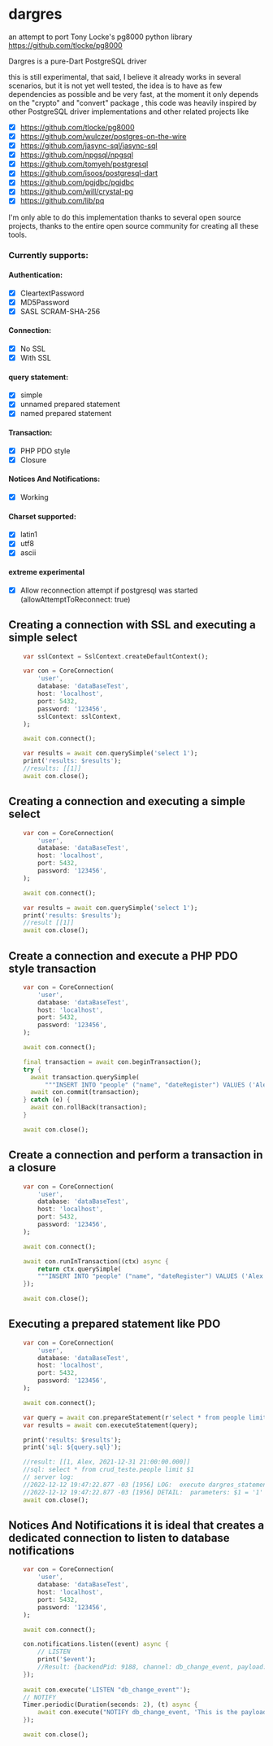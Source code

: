 # dargres
an attempt to port Tony Locke's pg8000 python library https://github.com/tlocke/pg8000

Dargres is a pure-Dart PostgreSQL driver

this is still experimental, that said, I believe it already works in several scenarios, but it is not yet well tested, the idea is to have as few dependencies as possible and be very fast, at the moment it only depends on the "crypto" and "convert" package , this code was heavily inspired by other PostgreSQL driver implementations and other related projects like

- [x] https://github.com/tlocke/pg8000
- [x] https://github.com/wulczer/postgres-on-the-wire
- [x] https://github.com/jasync-sql/jasync-sql
- [x] https://github.com/npgsql/npgsql
- [x] https://github.com/tomyeh/postgresql
- [x] https://github.com/isoos/postgresql-dart
- [x] https://github.com/pgjdbc/pgjdbc
- [x] https://github.com/will/crystal-pg
- [x] https://github.com/lib/pq

I'm only able to do this implementation thanks to several open source projects, thanks to the entire open source community for creating all these tools.

### Currently supports:

#### Authentication:
- [x] CleartextPassword
- [x] MD5Password
- [x] SASL SCRAM-SHA-256

#### Connection:
- [x] No SSL
- [x] With SSL

#### query statement:
- [x] simple 
- [x] unnamed prepared statement
- [x] named prepared statement 

#### Transaction:
- [x] PHP PDO style
- [x] Closure

#### Notices And Notifications:
- [x] Working

#### Charset supported:
- [x] latin1
- [x] utf8
- [x] ascii

#### extreme experimental
- [x] Allow reconnection attempt if postgresql was started (allowAttemptToReconnect: true)


## Creating a connection with SSL and executing a simple select
```dart
    var sslContext = SslContext.createDefaultContext();

    var con = CoreConnection(
        'user',
        database: 'dataBaseTest',
        host: 'localhost',
        port: 5432,
        password: '123456',    
        sslContext: sslContext,   
    );

    await con.connect();

    var results = await con.querySimple('select 1');
    print('results: $results');
    //results: [[1]]
    await con.close();

```

## Creating a connection and executing a simple select
```dart
    var con = CoreConnection(
        'user',
        database: 'dataBaseTest',
        host: 'localhost',
        port: 5432,
        password: '123456',       
    );

    await con.connect();

    var results = await con.querySimple('select 1');
    print('results: $results');
    //result [[1]]
    await con.close();

```

## Create a connection and execute a PHP PDO style transaction
```dart
    var con = CoreConnection(
        'user',
        database: 'dataBaseTest',
        host: 'localhost',
        port: 5432,
        password: '123456',       
    );

    await con.connect();

    final transaction = await con.beginTransaction();
    try {
      await transaction.querySimple(
          """INSERT INTO "people" ("name", "dateRegister") VALUES ('Alex', '2022-11-30 16:22:03') returning id""");
      await con.commit(transaction);
    } catch (e) {
      await con.rollBack(transaction);
    }

    await con.close();

```

## Create a connection and perform a transaction in a closure
```dart
    var con = CoreConnection(
        'user',
        database: 'dataBaseTest',
        host: 'localhost',
        port: 5432,
        password: '123456',       
    );

    await con.connect();

    await con.runInTransaction((ctx) async {
        return ctx.querySimple(
        """INSERT INTO "people" ("name", "dateRegister") VALUES ('Alex', '2022-11-30 16:22:03') returning id""");
    });

    await con.close();

```

## Executing a prepared statement like PDO
```dart
    var con = CoreConnection(
        'user',
        database: 'dataBaseTest',
        host: 'localhost',
        port: 5432,
        password: '123456',       
    );

    await con.connect();

    var query = await con.prepareStatement(r'select * from people limit $1',[1]); 
    var results = await con.executeStatement(query);

    print('results: $results');
    print('sql: ${query.sql}');

    //result: [[1, Alex, 2021-12-31 21:00:00.000]]
    //sql: select * from crud_teste.people limit $1
    // server log:
    //2022-12-12 19:47:22.877 -03 [1956] LOG:  execute dargres_statement_0: select * from crud_teste.people limit $1
    //2022-12-12 19:47:22.877 -03 [1956] DETAIL:  parameters: $1 = '1'
    await con.close();

```


## Notices And Notifications it is ideal that creates a dedicated connection to listen to database notifications
```dart
    var con = CoreConnection(
        'user',
        database: 'dataBaseTest',
        host: 'localhost',
        port: 5432,
        password: '123456',       
    );

    await con.connect();

    con.notifications.listen((event) async {
        // LISTEN
        print('$event');
        //Result: {backendPid: 9188, channel: db_change_event, payload: This is the payload}
    });
    
    await con.execute('LISTEN "db_change_event"');
    // NOTIFY
    Timer.periodic(Duration(seconds: 2), (t) async {
        await con.execute("NOTIFY db_change_event, 'This is the payload'");
    });

    await con.close();

```